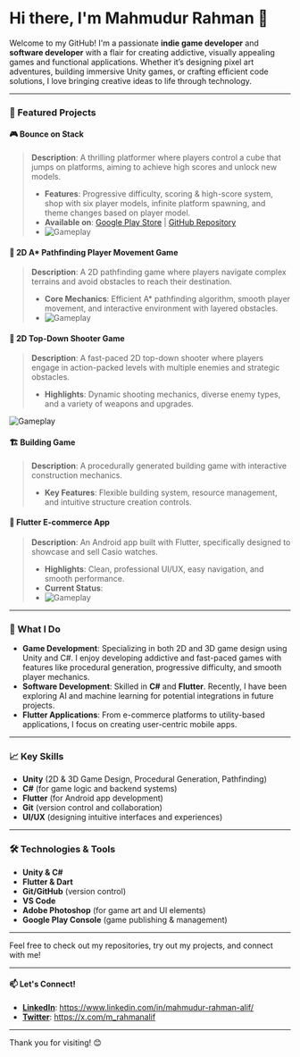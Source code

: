 # Hi there, I'm Mahmudur Rahman 👋

Welcome to my GitHub! I'm a passionate **indie game developer** and **software developer** with a flair for creating addictive, visually appealing games and functional applications. Whether it’s designing pixel art adventures, building immersive Unity games, or crafting efficient code solutions, I love bringing creative ideas to life through technology.

---

### 🌟 Featured Projects

#### 🎮 Bounce on Stack
> **Description**: A thrilling platformer where players control a cube that jumps on platforms, aiming to achieve high scores and unlock new models.
> - **Features**: Progressive difficulty, scoring & high-score system, shop with six player models, infinite platform spawning, and theme changes based on player model.
> - **Available on**: [Google Play Store](https://play.google.com/store/apps/details?id=com.Alif.BounceOnStack&hl=en) | [GitHub Repository](https://github.com/rahmanalif/JumpsOn)
> - ![Gameplay](https://i.giphy.com/media/v1.Y2lkPTc5MGI3NjExaHk4c3ZhMnR1ZnN3c2s3Zmw1d212OXM0bGFrMW93djM0MWJmamI2MiZlcD12MV9pbnRlcm5hbF9naWZfYnlfaWQmY3Q9Zw/Q0TJ6GYcgl10lXeTEx/giphy.gif)

#### 🧭 2D A* Pathfinding Player Movement Game
> **Description**: A 2D pathfinding game where players navigate complex terrains and avoid obstacles to reach their destination.
> - **Core Mechanics**: Efficient A* pathfinding algorithm, smooth player movement, and interactive environment with layered obstacles.
> - ![Gameplay](https://i.giphy.com/media/v1.Y2lkPTc5MGI3NjExN3VnaHo1dWY2N2tzZW50ZGhreml0a2xmbjc1ZTd4a2xsdzVlejdiOCZlcD12MV9pbnRlcm5hbF9naWZfYnlfaWQmY3Q9Zw/XdtY04uEbjy4d6ZBKq/giphy.gif)

#### 🎯 2D Top-Down Shooter Game
> **Description**: A fast-paced 2D top-down shooter where players engage in action-packed levels with multiple enemies and strategic obstacles.
> - **Highlights**: Dynamic shooting mechanics, diverse enemy types, and a variety of weapons and upgrades.

![Gameplay](https://i.giphy.com/media/v1.Y2lkPTc5MGI3NjExeXVtcGt3cnE3ODVpNmc3cHR0cXJmMWR5cHRmZXdxOGZ4c24yc2hjZSZlcD12MV9pbnRlcm5hbF9naWZfYnlfaWQmY3Q9Zw/T2ZITZwmlfdOB1BHUf/giphy.gif)


#### 🏗️ Building Game
> **Description**: A procedurally generated building game with interactive construction mechanics.
> - **Key Features**: Flexible building system, resource management, and intuitive structure creation controls.

#### 📱 Flutter E-commerce App
> **Description**: An Android app built with Flutter, specifically designed to showcase and sell Casio watches.
> - **Highlights**: Clean, professional UI/UX, easy navigation, and smooth performance.
> - **Current Status**:
> - ![Gameplay](https://i.giphy.com/media/v1.Y2lkPTc5MGI3NjExcnJxNGlzaXp1eGozbjM3d3RuejlnNTdwOHZ6bjUzdTY0bGs4aWxjMiZlcD12MV9pbnRlcm5hbF9naWZfYnlfaWQmY3Q9Zw/zZCOCA58LQZoGY5B2s/giphy.gif)

---

### 💼 What I Do
- **Game Development**: Specializing in both 2D and 3D game design using Unity and C#. I enjoy developing addictive and fast-paced games with features like procedural generation, progressive difficulty, and smooth player mechanics.
- **Software Development**: Skilled in **C#** and **Flutter**. Recently, I have been exploring AI and machine learning for potential integrations in future projects.
- **Flutter Applications**: From e-commerce platforms to utility-based applications, I focus on creating user-centric mobile apps.

---

### 📈 Key Skills
- **Unity** (2D & 3D Game Design, Procedural Generation, Pathfinding)
- **C#** (for game logic and backend systems)
- **Flutter** (for Android app development)
- **Git** (version control and collaboration)
- **UI/UX** (designing intuitive interfaces and experiences)

---

### 🛠️ Technologies & Tools
- **Unity & C#**
- **Flutter & Dart**
- **Git/GitHub** (version control)
- **VS Code**
- **Adobe Photoshop** (for game art and UI elements)
- **Google Play Console** (game publishing & management)

---

Feel free to check out my repositories, try out my projects, and connect with me!

--- 

#### 📫 Let's Connect!
- **[LinkedIn](#)**: https://www.linkedin.com/in/mahmudur-rahman-alif/
- **[Twitter](#)**: https://x.com/m_rahmanalif

---

Thank you for visiting! 😊
